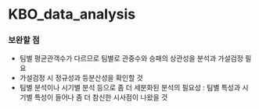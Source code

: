 # KBO_data_analysis


### 보완할 점

- 팀별 평균관객수가 다르므로 팀별로 관중수와 승패의 상관성을 분석과 가설검정 필요
- 가설검정 시 정규성과 등분산성을 확인할 것
- 팀별 분석이나 시기별 분석 등으로 좀 더 세분화된 분석의 필요성 : 팀별 특성과 시기별 특성이 들어나 좀 더 참신한 시사점이 나왔을 것

